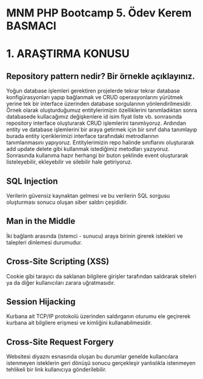 ﻿#  MNM PHP Bootcamp 5. Ödev Kerem BASMACI
# 1. ARAŞTIRMA KONUSU

## **Repository pattern nedir? Bir örnekle açıklayınız.**

Yoğun database işlemleri gerektiren projelerde tekrar tekrar database konfigürasyonları yapıp bağlanmak ve CRUD operasyonlarını yürütmek yerine tek bir interface üzerinden database sorgularının yönlendirilmesidir. Örnek olarak oluşturduğumuz entitylerimizin özelliklerini tanımladıktan sonra databasede kullacağımız değişkenlere id isim fiyat liste vb. sonrasında repository interface oluşturarak CRUD işlemlerini tanımlıyoruz. Ardından entity ve database işlemlerini bir araya getirmek için bir sınıf daha tanımlayıp burada entity içeriklerimizi  interface tarafındaki metrodlarının tanımlanmasını yapıyoruz. Entitylerimizin repo halinde sınıflarını oluşturarak add update delete gibi kullanmak istediğimiz metodları yazıyoruz. Sonrasında kullanıma hazır herhangi bir buton şeklinde event oluşturarak listeleyebilir, ekleyebilir ve silebilir hale getiriyoruz. 

## **SQL Injection**

Verilerin güvensiz kaynaktan gelmesi ve bu verilerin SQL sorgusu oluşturması sonucu oluşan siber saldırı çeşididir.

## **Man in the Middle**

İki bağlantı arasında (istemci - sunucu) araya birinin girerek istekleri ve talepleri dinlemesi durumudur.

## **Cross-Site Scripting (XSS)**

Cookie gibi tarayıcı da saklanan bilgilere girişler tarafından saldırarak siteleri ya da diğer kullanıcıları zarara uğratmasıdır.

## **Session Hijacking**

Kurbana ait TCP/IP protokolü üzerinden saldırganın oturumu ele geçirerek kurbana ait bilgilere erişmesi ve kimliğini kullanabilmesidir.

## **Cross-Site Request Forgery**

Websitesi diyaznı esnasında oluşan bu durumlar genelde kullancılara istenmeyen isteklerin geri dönüşü sonucu gerçekleşir yanlıslıkla istenmeyen tehlikeli bir link kullanıcıya gönderilebilir.
